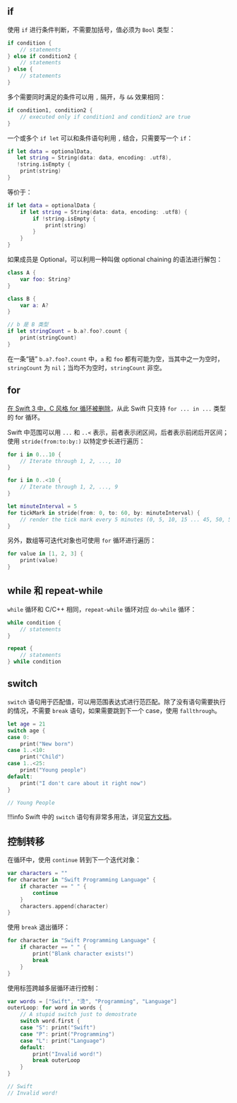 ## if

使用 `if` 进行条件判断，不需要加括号，值必须为 `Bool` 类型：

```swift
if condition {
    // statements
} else if condition2 {
    // statements
} else {
    // statements
}
```

多个需要同时满足的条件可以用 `,` 隔开，与 `&&` 效果相同：

```swift
if condition1, condition2 {
    // executed only if condition1 and condition2 are true
}
```

一个或多个 `if let` 可以和条件语句利用 `,` 结合，只需要写一个 `if`：

```swift
if let data = optionalData,
   let string = String(data: data, encoding: .utf8),
   !string.isEmpty {
    print(string)
}
```

等价于：

```swift
if let data = optionalData {
    if let string = String(data: data, encoding: .utf8) {
        if !string.isEmpty {
            print(string)
        }
    }
}
```

如果成员是 Optional，可以利用一种叫做 optional chaining 的语法进行解包：

```swift
class A {
    var foo: String?
}

class B {
    var a: A?
}

// b 是 B 类型
if let stringCount = b.a?.foo?.count {
    print(stringCount)
}
```

在一条“链” `b.a?.foo?.count` 中，`a` 和 `foo` 都有可能为空，当其中之一为空时，`stringCount` 为 `nil`；当均不为空时，`stringCount` 非空。

## for

[在 Swift 3 中，C 风格 for 循环被删除](https://github.com/apple/swift-evolution/blob/main/proposals/0007-remove-c-style-for-loops.md)，从此 Swift 只支持 `for ... in ...` 类型的 for 循环。

Swift 中范围可以用 `...` 和 `..<` 表示，前者表示闭区间，后者表示前闭后开区间；使用 `stride(from:to:by:)` 以特定步长进行遍历：

```swift
for i in 0...10 {
    // Iterate through 1, 2, ..., 10
}

for i in 0..<10 {
    // Iterate through 1, 2, ..., 9
}

let minuteInterval = 5
for tickMark in stride(from: 0, to: 60, by: minuteInterval) {
    // render the tick mark every 5 minutes (0, 5, 10, 15 ... 45, 50, 55)
}
```

另外，数组等可迭代对象也可使用 `for` 循环进行遍历：

```swift
for value in [1, 2, 3] {
    print(value)
}
```

## while 和 repeat-while

`while` 循环和 C/C++ 相同，`repeat-while` 循环对应 `do-while` 循环：

```swift
while condition {
    // statements
}

repeat {
    // statements
} while condition
```

## switch

`switch` 语句用于匹配值，可以用范围表达式进行范匹配。除了没有语句需要执行的情况，不需要 `break` 语句，如果需要跳到下一个 case，使用 `fallthrough`。

```swift
let age = 21
switch age {
case 0:
    print("New born")
case 1..<10:
    print("Child")
case 1..<25:
    print("Young people")
default:
    print("I don't care about it right now")
}

// Young People
```

!!!info
    Swift 中的 `switch` 语句有非常多用法，详见[官方文档](https://docs.swift.org/swift-book/LanguageGuide/ControlFlow.html#ID127)。

## 控制转移

在循环中，使用 `continue` 转到下一个迭代对象：

```swift
var characters = ""
for character in "Swift Programming Language" {
    if character == " " {
        continue
    }
    characters.append(character)
}
```

使用 `break` 退出循环：

```swift
for character in "Swift Programming Language" {
    if character == " " {
        print("Blank character exists!")
        break
    }
}
```

使用标签跨越多层循环进行控制：

```swift
var words = ["Swift", "烫", "Programming", "Language"]
outerLoop: for word in words {
    // A stupid switch just to demostrate
    switch word.first {
    case "S": print("Swift")
    case "P": print("Programming")
    case "L": print("Language")
    default:
        print("Invalid word!")
        break outerLoop
    }
}

// Swift
// Invalid word!
```
